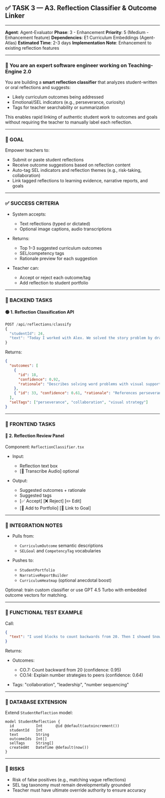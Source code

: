 ## ✅ TASK 3 — A3. Reflection Classifier & Outcome Linker

---

**Agent**: Agent-Evaluator
**Phase**: 3 - Enhancement
**Priority**: 5 (Medium - Enhancement feature)
**Dependencies**: E1 Curriculum Embeddings (Agent-Atlas)
**Estimated Time**: 2-3 days
**Implementation Note**: Enhancement to existing reflection features

---

### 🧠 You are an expert software engineer working on Teaching-Engine 2.0

You are building a **smart reflection classifier** that analyzes student-written or oral reflections and suggests:

- Likely curriculum outcomes being addressed
- Emotional/SEL indicators (e.g., perseverance, curiosity)
- Tags for teacher searchability or summarization

This enables rapid linking of authentic student work to outcomes and goals without requiring the teacher to manually label each reflection.

---

### 🔹 GOAL

Empower teachers to:

- Submit or paste student reflections
- Receive outcome suggestions based on reflection content
- Auto-tag SEL indicators and reflection themes (e.g., risk-taking, collaboration)
- Link tagged reflections to learning evidence, narrative reports, and goals

---

### ✅ SUCCESS CRITERIA

- System accepts:

  - Text reflections (typed or dictated)
  - Optional image captions, audio transcriptions

- Returns:

  - Top 1–3 suggested curriculum outcomes
  - SEL/competency tags
  - Rationale preview for each suggestion

- Teacher can:

  - Accept or reject each outcome/tag
  - Add reflection to student portfolio

---

### 🔧 BACKEND TASKS

#### 🟢 1. Reflection Classification API

```ts
POST /api/reflections/classify
{
  "studentId": 24,
  "text": "Today I worked with Alex. We solved the story problem by drawing pictures. I had to try twice before I got it right."
}
```

Returns:

```json
{
  "outcomes": [
    {
      "id": 18,
      "confidence": 0.92,
      "rationale": "Describes solving word problems with visual support"
    },
    { "id": 33, "confidence": 0.61, "rationale": "References perseverance in problem-solving" }
  ],
  "selTags": ["perseverance", "collaboration", "visual strategy"]
}
```

---

### 🎨 FRONTEND TASKS

#### 🔵 2. Reflection Review Panel

Component: `ReflectionClassifier.tsx`

- Input:

  - Reflection text box
  - \[🎤 Transcribe Audio] optional

- Output:

  - Suggested outcomes + rationale
  - Suggested tags
  - \[✅ Accept] \[❌ Reject] \[✏️ Edit]
  - \[📌 Add to Portfolio] \[🎯 Link to Goal]

---

### 🔗 INTEGRATION NOTES

- Pulls from:

  - `CurriculumOutcome` semantic descriptions
  - `SELGoal` and `CompetencyTag` vocabularies

- Pushes to:

  - `StudentPortfolio`
  - `NarrativeReportBuilder`
  - `CurriculumHeatmap` (optional anecdotal boost)

Optional: train custom classifier or use GPT 4.5 Turbo with embedded outcome vectors for matching.

---

### 🧪 FUNCTIONAL TEST EXAMPLE

Call:

```json
{
  "text": "I used blocks to count backwards from 20. Then I showed Snowflake how to do it too!"
}
```

Returns:

- Outcomes:

  - CO.7: Count backward from 20 (confidence: 0.95)
  - CO.14: Explain number strategies to peers (confidence: 0.64)

- Tags: "collaboration", "leadership", "number sequencing"

---

### 📁 DATABASE EXTENSION

Extend `StudentReflection` model:

```prisma
model StudentReflection {
  id          Int      @id @default(autoincrement())
  studentId   Int
  text        String
  outcomeIds  Int[]
  selTags     String[]
  createdAt   DateTime @default(now())
}
```

---

### 🚩 RISKS

- Risk of false positives (e.g., matching vague reflections)
- SEL tag taxonomy must remain developmentally grounded
- Teacher must have ultimate override authority to ensure accuracy
